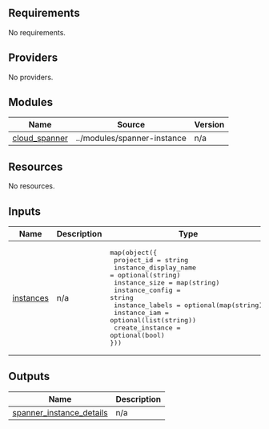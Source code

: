 <!-- BEGIN_TF_DOCS -->
## Requirements

No requirements.

## Providers

No providers.

## Modules

| Name | Source | Version |
|------|--------|---------|
| <a name="module_cloud_spanner"></a> [cloud\_spanner](#module\_cloud\_spanner) | ../modules/spanner-instance | n/a |

## Resources

No resources.

## Inputs

| Name | Description | Type | Default | Required |
|------|-------------|------|---------|:--------:|
| <a name="input_instances"></a> [instances](#input\_instances) | n/a | <pre>map(object({<br>  project_id  = string<br>  instance_display_name = optional(string)<br>  instance_size = map(string)<br>  instance_config = string<br>  instance_labels = optional(map(string))<br>  instance_iam = optional(list(string))<br>  create_instance = optional(bool)<br>}))</pre> | n/a | yes |

## Outputs

| Name | Description |
|------|-------------|
| <a name="output_spanner_instance_details"></a> [spanner\_instance\_details](#output\_spanner\_instance\_details) | n/a |
<!-- END_TF_DOCS -->